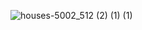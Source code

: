 ![houses-5002_512 (2) (1) (1)](https://github.com/qetqet910/qetqet910/assets/79036088/c62d903c-a0da-470a-b4e9-c454c2aff5c0)
